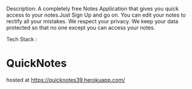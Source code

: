 Description:
A completely free Notes Application that gives you quick access to your notes.Just Sign Up and go on.
You can edit your notes to rectify all your mistakes.
We respect your privacy. We keep your data protected so that no one except you can access your notes.

Tech Stack :

# QuickNotes
hosted at https://quicknotes39.herokuapp.com/
